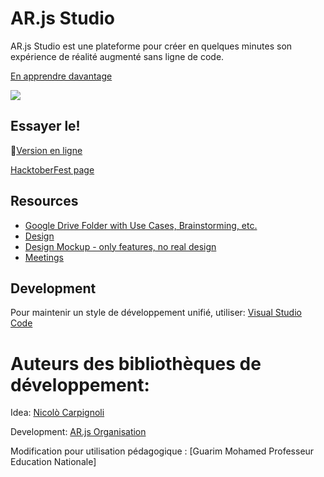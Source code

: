# AR.js Studio

AR.js Studio est une plateforme pour créer en quelques minutes son expérience de réalité augmenté sans ligne de code.

[En apprendre davantage](https://medium.com/@nicolcarpignoli/ar-js-studio-a-call-to-arms-for-the-first-open-source-web-ar-authoring-platform-a031069518f9)

<img src="https://github.com/guarim/Studio-ARJS-LPJulesVerne.io/Ar-js.png"/>

## Essayer le!

 🚀[Version en ligne](https://guarim.github.io/Studio-ARJS-LPJulesVerne.io/)
 
 [HacktoberFest page](https://ar-js-org.github.io/studio/hacktoberfest)

## Resources

* [Google Drive Folder with Use Cases, Brainstorming, etc.](https://drive.google.com/open?id=1r2nJA8gfxFkty85DjPGUq56SOqNf0BsF)
* [Design](https://www.figma.com/file/TUjZ2KYsmhA5LUkt9KIhcB/ARjs-Components?node-id=0%3A1)
* [Design Mockup - only features, no real design](https://whimsical.com/D688LzTQQRyKESzRu1U4Au)
* [Meetings](https://docs.google.com/document/d/1ffUXGyd97phpInvrOiNEU-5WatO7tX_Yyu1AUVtq3T4/edit)

## Development

Pour maintenir un style de développement unifié, utiliser:
[Visual Studio Code](https://code.visualstudio.com/)

# Auteurs des bibliothèques de développement:

Idea: [Nicolò Carpignoli](https://twitter.com/nicolocarp)  

Development: [AR.js Organisation](https://github.com/AR-js-org)

Modification pour utilisation pédagogique : [Guarim Mohamed Professeur Education Nationale]
